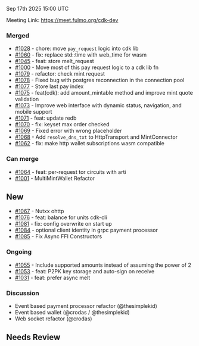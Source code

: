 Sep 17th 2025 15:00 UTC

Meeting Link: https://meet.fulmo.org/cdk-dev

### Merged
- [#1028](https://github.com/cashubtc/cdk/pull/1028) - chore: move `pay_request` logic into cdk lib
- [#1060](https://github.com/cashubtc/cdk/pull/1060) - fix: replace std::time with web_time for wasm
- [#1045](https://github.com/cashubtc/cdk/pull/1045) - feat: store melt_request
- [#1000](https://github.com/cashubtc/cdk/issues/1000) - Move most of this pay request logic to a cdk lib fn
- [#1079](https://github.com/cashubtc/cdk/pull/1079) - refactor: check mint request
- [#1078](https://github.com/cashubtc/cdk/pull/1078) - Fixed bug with postgres reconnection in the connection pool
- [#1077](https://github.com/cashubtc/cdk/pull/1077) - Store last pay index
- [#1075](https://github.com/cashubtc/cdk/pull/1075) - feat(cdk): add amount_mintable method and improve mint quote validation
- [#1073](https://github.com/cashubtc/cdk/pull/1073) - Improve web interface with dynamic status, navigation, and mobile support
- [#1071](https://github.com/cashubtc/cdk/pull/1071) - feat: update redb
- [#1070](https://github.com/cashubtc/cdk/pull/1070) - fix: keyset max order checked
- [#1069](https://github.com/cashubtc/cdk/pull/1069) - Fixed error with wrong placeholder
- [#1068](https://github.com/cashubtc/cdk/pull/1068) - Add `resolve_dns_txt` to HttpTransport and MintConnector
- [#1062](https://github.com/cashubtc/cdk/pull/1062) - fix: make http wallet subscriptions wasm compatible

### Can merge
- [#1064](https://github.com/cashubtc/cdk/pull/1064) - feat: per-request tor circuits with arti
- [#1001](https://github.com/cashubtc/cdk/pull/1001) - MultiMintWallet Refactor

## New
- [#1067](https://github.com/cashubtc/cdk/pull/1067) - Nutxx ohttp
- [#1076](https://github.com/cashubtc/cdk/pull/1076) - feat: balance for units cdk-cli
- [#1081](https://github.com/cashubtc/cdk/pull/1081) - fix: config overwrite on start up
- [#1084](https://github.com/cashubtc/cdk/pull/1084) - optional client identity in grpc payment processor
- [#1085](https://github.com/cashubtc/cdk/pull/1085) - Fix Async FFI Constructors


### Ongoing 
- [#1055](https://github.com/cashubtc/cdk/pull/1055) - Include supported amounts instead of assuming the power of 2
- [#1053](https://github.com/cashubtc/cdk/pull/1053) - feat: P2PK key storage and auto-sign on receive
- [#1031](https://github.com/cashubtc/cdk/pull/1031) - feat:  prefer async melt

### Discussion 

- Event based payment processor refactor (@thesimplekid)
- Event based wallet (@crodas / @thesimplekid)
- Web socket refactor (@crodas)




## Needs Review
